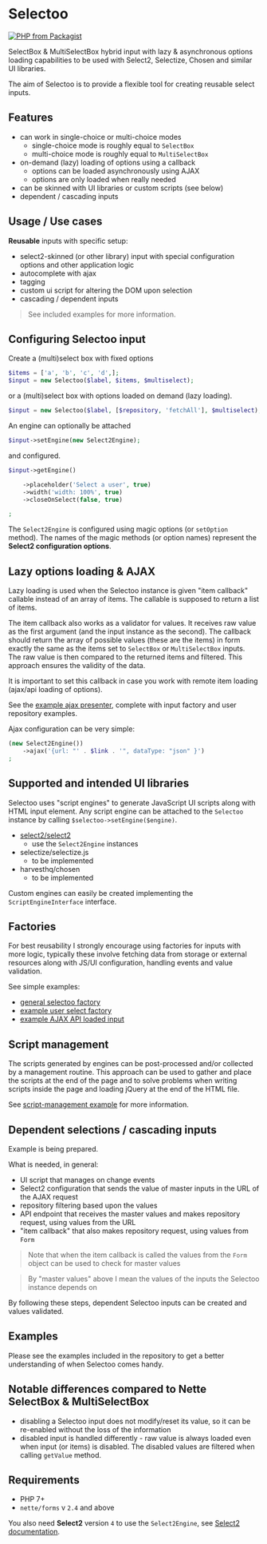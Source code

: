 # Selectoo

[![PHP from Packagist](https://img.shields.io/packagist/php-v/dakujem/selectoo.svg)]()


SelectBox & MultiSelectBox hybrid input with lazy & asynchronous options loading capabilities to be used with Select2, Selectize, Chosen and similar UI libraries.

The aim of Selectoo is to provide a flexible tool for creating reusable select inputs.


## Features

- can work in single-choice or multi-choice modes
	- single-choice mode is roughly equal to `SelectBox`
	- multi-choice  mode is roughly equal to `MultiSelectBox`
- on-demand (lazy) loading of options using a callback
	- options can be loaded asynchronously using AJAX
	- options are only loaded when really needed
- can be skinned with UI libraries or custom scripts (see below)
- dependent / cascading inputs


## Usage / Use cases

**Reusable** inputs with specific setup:
- select2-skinned (or other library) input with special configuration options and other application logic
- autocomplete with ajax
- tagging
- custom ui script for altering the DOM upon selection
- cascading / dependent inputs

> See included examples for more information.


## Configuring Selectoo input

Create a (multi)select box with fixed options
```php
$items = ['a', 'b', 'c', 'd',];
$input = new Selectoo($label, $items, $multiselect);
```

or a (multi)select box with options loaded on demand (lazy loading).
```php
$input = new Selectoo($label, [$repository, 'fetchAll'], $multiselect);
```

An engine can optionally be attached
```php
$input->setEngine(new Select2Engine);
```

and configured.
```php
$input->getEngine()

	->placeholder('Select a user', true)
	->width('width: 100%', true)
	->closeOnSelect(false, true)

;
```

The `Select2Engine` is configured using magic options (or `setOption` method).
The names of the magic methods (or option names) represent the **Select2 configuration options**.


## Lazy options loading & AJAX

Lazy loading is used when the Selectoo instance is given "item callback" callable instead of an array of items.
The callable is supposed to return a list of items.

The item callback also works as a validator for values.
It receives raw value as the first argument (and the input instance as the second).
The callback should return the array of possible values (these are the items) in form
exactly the same as the items set to `SelectBox` or `MultiSelectBox` inputs.
The raw value is then compared to the returned items and filtered.
This approach ensures the validity of the data.

It is important to set this callback in case you work with remote item loading (ajax/api loading of options).

See the [example ajax presenter](examples/ajax/ExamplePresenter.php),
complete with input factory and user repository examples.

Ajax configuration can be very simple:
```php
(new Select2Engine())
	->ajax('{url: "' . $link . '", dataType: "json" }')
;
```

## Supported and intended UI libraries

Selectoo uses "script engines" to generate JavaScript UI scripts along with HTML input element.
Any script engine can be attached to the `Selectoo` instance by calling `$selectoo->setEngine($engine)`.

- [select2/select2](https://github.com/select2/select2)
	- use the `Select2Engine` instances
- selectize/selectize.js
	- to be implemented
- harvesthq/chosen
	- to be implemented

Custom engines can easily be created implementing the `ScriptEngineInterface` interface.


## Factories

For best reusability I strongly encourage using factories for inputs with more logic,
typically these involve fetching data from storage or external resources along with JS/UI configuration,
handling events and value validation.

See simple examples:
- [general selectoo factory](examples/factories/Select2SelectooFactory.php)
- [example user select factory](examples/factories/UserSelectooFactory.php)
- [example AJAX API loaded input](examples/ajax/UserAjaxSelectooFactory.php)


## Script management

The scripts generated by engines can be post-processed and/or collected by a management routine.
This approach can be used to gather and place the scripts at the end of the page and to solve problems
when writing scripts inside the page and loading jQuery at the end of the HTML file.

See [script-management example](examples/script-management/Select2SelectooWithCollectorFactory.php) for more information.


## Dependent selections / cascading inputs

Example is being prepared.

What is needed, in general:
- UI script that manages on change events
- Select2 configuration that sends the value of master inputs in the URL of the AJAX request
- repository filtering based upon the values
- API endpoint that receives the master values and makes repository request, using values from the URL
- "item callback" that also makes repository request, using values from `Form`

> Note that when the item callback is called the values from the `Form` object can be used to check for master values

> By "master values" above I mean the values of the inputs the Selectoo instance depends on

By following these steps, dependent Selectoo inputs can be created and values validated.


## Examples

Please see the examples included in the repository to get a better understanding of when Selectoo comes handy.


## Notable differences compared to Nette SelectBox & MultiSelectBox

- disabling a Selectoo input does not modify/reset its value, so it can be re-enabled without the loss of the information
- disabled input is handled differently - raw value is always loaded even when input (or items) is disabled. The disabled values are filtered when calling `getValue` method.


## Requirements

- PHP 7+
- `nette/forms` v `2.4` and above

You also need **Select2** version `4` to use the `Select2Engine`, see [Select2 documentation](https://select2.org/).
